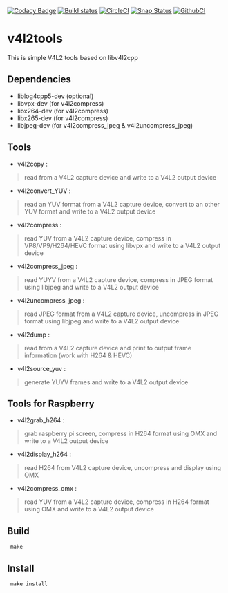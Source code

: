 [![Codacy Badge](https://api.codacy.com/project/badge/Grade/0c2b3215b77a4a6f82d977986bca7842)](https://www.codacy.com/app/michelpromonet_2643/v4l2tools?utm_source=github.com&utm_medium=referral&utm_content=mpromonet/v4l2tools&utm_campaign=badger)
[![Build status](https://travis-ci.org/mpromonet/v4l2tools.png)](https://travis-ci.org/mpromonet/v4l2tools)
[![CircleCI](https://circleci.com/gh/mpromonet/v4l2tools.svg?style=shield)](https://circleci.com/gh/mpromonet/v4l2tools)
[![Snap Status](https://build.snapcraft.io/badge/mpromonet/v4l2tools.svg)](https://build.snapcraft.io/user/mpromonet/v4l2tools)
[![GithubCI](https://github.com/mpromonet/v4l2tools/workflows/C/C++%20CI/badge.svg)](https://github.com/mpromonet/v4l2tools/actions)


v4l2tools
====================

This is simple V4L2 tools based on libv4l2cpp

Dependencies
------------
 - liblog4cpp5-dev (optional)
 - libvpx-dev      (for v4l2compress)
 - libx264-dev     (for v4l2compress)
 - libx265-dev     (for v4l2compress)
 - libjpeg-dev     (for v4l2compress_jpeg & v4l2uncompress_jpeg)
 
Tools
-------

 - v4l2copy          : 

>	read from a V4L2 capture device and write to a V4L2 output device

 - v4l2convert_YUV          : 

>	read an YUV format from a V4L2 capture device, convert to an other YUV format and write to a V4L2 output device

 - v4l2compress  : 

>	read YUV from a V4L2 capture device, compress in VP8/VP9/H264/HEVC format using libvpx and write to a V4L2 output device

 - v4l2compress_jpeg : 

>	read YUYV from a V4L2 capture device, compress in JPEG format using libjpeg and write to a V4L2 output device

 - v4l2uncompress_jpeg : 

>	read JPEG format from a V4L2 capture device, uncompress in JPEG format using libjpeg and write to a V4L2 output device

 - v4l2dump          : 

>	read from a V4L2 capture device and print to output frame information (work with H264 & HEVC)

 - v4l2source_yuv :
 
>	generate YUYV frames and write to a V4L2 output device

Tools for Raspberry
-------------------

 - v4l2grab_h264     : 

>	grab raspberry pi screen, compress in H264 format using OMX and write to a V4L2 output device

 - v4l2display_h264     : 

>	read H264 from V4L2 capture device, uncompress and display using OMX

 - v4l2compress_omx : 

>	read YUV from a V4L2 capture device, compress in H264 format using OMX and write to a V4L2 output device

Build
-----

     make

Install
-------

     make install

